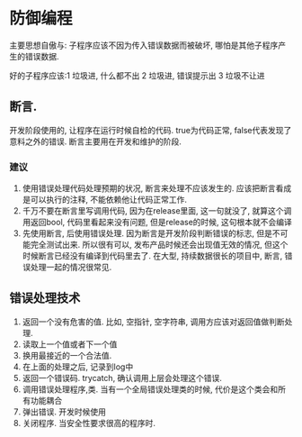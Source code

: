 # 防御编程

主要思想自傲与: 子程序应该不因为传入错误数据而被破坏, 哪怕是其他子程序产生的错误数据.

好的子程序应该:1 垃圾进, 什么都不出 2 垃圾进, 错误提示出 3 垃圾不让进

## 断言.
开发阶段使用的, 让程序在运行时候自检的代码.
true为代码正常, false代表发现了意料之外的错误.
断言主要用在开发和维护的阶段.

### 建议
1. 使用错误处理代码处理预期的状况, 断言来处理不应该发生的.
    应该把断言看成是可以执行的注释, 不能依赖他让代码正常工作.
1. 千万不要在断言里写调用代码, 因为在release里面, 这一句就没了, 就算这个调用返回bool, 代码里看起来没有问题, 但是release的时候, 这句根本就不会编译
1. 先使用断言, 后使用错误处理. 因为断言是开发阶段判断错误的标志, 但是不可能完全测试出来. 所以很有可以, 发布产品时候还会出现值无效的情况, 但这个时候断言已经没有编译到代码里去了. 在大型, 持续数据很长的项目中, 断言, 错误处理一起的情况很常见.

## 错误处理技术

1. 返回一个没有危害的值. 比如, 空指针, 空字符串, 调用方应该对返回值做判断处理.
1. 读取上一个值或者下一个值
1. 换用最接近的一个合法值.
1. 在上面的处理之后, 记录到log中
1. 返回一个错误码. trycatch, 确认调用上层会处理这个错误.
1. 调用错误处理程序,类. 当有一个全局错误处理类的时候, 代价是这个类会和所有功能耦合
1. 弹出错误. 开发时候使用
1. 关闭程序. 当安全性要求很高的程序时.